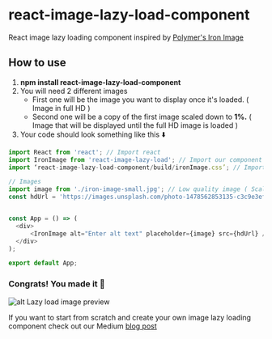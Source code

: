 # react-image-lazy-load-component
React image lazy loading component inspired by [Polymer's Iron Image](https://www.webcomponents.org/element/PolymerElements/iron-image)

## How to use

1. **npm install react-image-lazy-load-component**
2. You will need 2 different images
    - First one will be the image you want to display once it's loaded. ( Image in full HD )
    - Second one will be a copy of the first image scaled down to **1%.** ( Image that will be displayed until the full HD image is loaded )
3. Your code should look something like this  :arrow_down:

```javascript
import React from 'react'; // Import react
import IronImage from 'react-image-lazy-load'; // Import our component
import ‘react-image-lazy-load-component/build/ironImage.css’; // Import component css

// Images
import image from './iron-image-small.jpg'; // Low quality image ( Scaled down to 1% of it's original size )
const hdUrl = 'https://images.unsplash.com/photo-1478562853135-c3c9e3ef7905'; // Full HD image


const App = () => (
  <div>
      <IronImage alt="Enter alt text" placeholder={image} src={hdUrl} />
  </div>
);

export default App;
```
### Congrats! You made it  :tada:

![alt Lazy load image preview](https://cdn-images-1.medium.com/max/800/1*st2DLLQ2Sx1fdj1bcwuROQ.gif)

If you want to start from scratch and create your own image lazy loading component check out our Medium [blog post](https://medium.com/jsguru/react-image-lazy-loading-component-246e0cdcce02)

